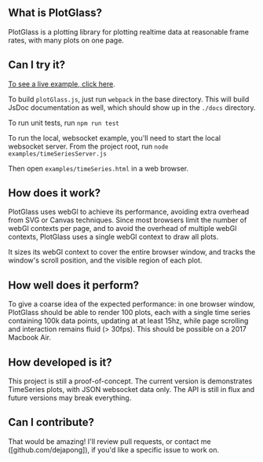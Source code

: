 ## What is PlotGlass?

PlotGlass is a plotting library for plotting realtime data at reasonable frame rates, with many plots on one page.

## Can I try it?

[To see a live example, click here](./timeSeriesClientOnly.html).

To build `plotGlass.js`, just run `webpack` in the base directory. This will build JsDoc documentation as well, which should show up in the `./docs` directory.

To run unit tests, run `npm run test`

To run the local, websocket example, you'll need to start the local websocket server. From the project root, run `node examples/timeSeriesServer.js`

Then open `examples/timeSeries.html` in a web browser.

## How does it work?
PlotGlass uses webGl to achieve its performance, avoiding extra overhead from SVG or Canvas techniques. Since most browsers limit the number of webGl contexts per page, and to avoid the overhead of multiple webGl contexts, PlotGlass uses a single webGl context to draw all plots.

It sizes its webGl context to cover the entire browser window, and tracks the window's scroll position, and the visible region of each plot.

## How well does it perform?

To give a coarse idea of the expected performance: in one browser window, PlotGlass should be able to render 100 plots, each with a single time series containing 100k data points, updating at at least 15hz, while page scrolling and interaction remains fluid (> 30fps). This should be possible on a 2017 Macbook Air.

## How developed is it?
This project is still a proof-of-concept. The current version is demonstrates TimeSeries plots, with JSON websocket data only. The API is still in flux and future versions may break everything.

## Can I contribute?
That would be amazing! I'll review pull requests, or contact me ([github.com/dejapong]), if you'd like a specific issue to work on.